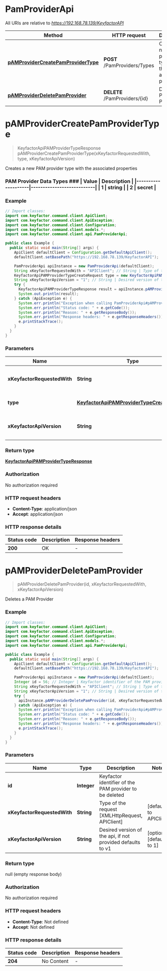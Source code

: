 # PamProviderApi

All URIs are relative to *https://192.168.78.139/KeyfactorAPI*

| Method | HTTP request | Description |
|------------- | ------------- | -------------|
| [**pAMProviderCreatePamProviderType**](PamProviderApi.md#pAMProviderCreatePamProviderType) | **POST** /PamProviders/Types | Creates a new PAM provider type with the associated properties |
| [**pAMProviderDeletePamProvider**](PamProviderApi.md#pAMProviderDeletePamProvider) | **DELETE** /PamProviders/{id} | Deletes a PAM Provider |


<a name="pAMProviderCreatePamProviderType"></a>
# **pAMProviderCreatePamProviderType**
> KeyfactorApiPAMProviderTypeResponse pAMProviderCreatePamProviderType(xKeyfactorRequestedWith, type, xKeyfactorApiVersion)

Creates a new PAM provider type with the associated properties

### PAM Provider Data Types ###  | Value              | Description               |  |--------------------|---------------------------|  | 1                  | string                    |  | 2                  | secret                    |

### Example
```java
// Import classes:
import com.keyfactor.command.client.ApiClient;
import com.keyfactor.command.client.ApiException;
import com.keyfactor.command.client.Configuration;
import com.keyfactor.command.client.models.*;
import com.keyfactor.command.client.api.PamProviderApi;

public class Example {
  public static void main(String[] args) {
    ApiClient defaultClient = Configuration.getDefaultApiClient();
    defaultClient.setBasePath("https://192.168.78.139/KeyfactorAPI");

    PamProviderApi apiInstance = new PamProviderApi(defaultClient);
    String xKeyfactorRequestedWith = "APIClient"; // String | Type of the request [XMLHttpRequest, APIClient]
    KeyfactorApiPAMProviderTypeCreateRequest type = new KeyfactorApiPAMProviderTypeCreateRequest(); // KeyfactorApiPAMProviderTypeCreateRequest | PAM provider type properties to be used
    String xKeyfactorApiVersion = "1"; // String | Desired version of the api, if not provided defaults to v1
    try {
      KeyfactorApiPAMProviderTypeResponse result = apiInstance.pAMProviderCreatePamProviderType(xKeyfactorRequestedWith, type, xKeyfactorApiVersion);
      System.out.println(result);
    } catch (ApiException e) {
      System.err.println("Exception when calling PamProviderApi#pAMProviderCreatePamProviderType");
      System.err.println("Status code: " + e.getCode());
      System.err.println("Reason: " + e.getResponseBody());
      System.err.println("Response headers: " + e.getResponseHeaders());
      e.printStackTrace();
    }
  }
}
```

### Parameters

| Name | Type | Description  | Notes |
|------------- | ------------- | ------------- | -------------|
| **xKeyfactorRequestedWith** | **String**| Type of the request [XMLHttpRequest, APIClient] | [default to APIClient] |
| **type** | [**KeyfactorApiPAMProviderTypeCreateRequest**](KeyfactorApiPAMProviderTypeCreateRequest.md)| PAM provider type properties to be used | |
| **xKeyfactorApiVersion** | **String**| Desired version of the api, if not provided defaults to v1 | [optional] [default to 1] |

### Return type

[**KeyfactorApiPAMProviderTypeResponse**](KeyfactorApiPAMProviderTypeResponse.md)

### Authorization

No authorization required

### HTTP request headers

 - **Content-Type**: application/json
 - **Accept**: application/json

### HTTP response details
| Status code | Description | Response headers |
|-------------|-------------|------------------|
| **200** | OK |  -  |

<a name="pAMProviderDeletePamProvider"></a>
# **pAMProviderDeletePamProvider**
> pAMProviderDeletePamProvider(id, xKeyfactorRequestedWith, xKeyfactorApiVersion)

Deletes a PAM Provider

### Example
```java
// Import classes:
import com.keyfactor.command.client.ApiClient;
import com.keyfactor.command.client.ApiException;
import com.keyfactor.command.client.Configuration;
import com.keyfactor.command.client.models.*;
import com.keyfactor.command.client.api.PamProviderApi;

public class Example {
  public static void main(String[] args) {
    ApiClient defaultClient = Configuration.getDefaultApiClient();
    defaultClient.setBasePath("https://192.168.78.139/KeyfactorAPI");

    PamProviderApi apiInstance = new PamProviderApi(defaultClient);
    Integer id = 56; // Integer | Keyfactor identifier of the PAM provider to be deleted
    String xKeyfactorRequestedWith = "APIClient"; // String | Type of the request [XMLHttpRequest, APIClient]
    String xKeyfactorApiVersion = "1"; // String | Desired version of the api, if not provided defaults to v1
    try {
      apiInstance.pAMProviderDeletePamProvider(id, xKeyfactorRequestedWith, xKeyfactorApiVersion);
    } catch (ApiException e) {
      System.err.println("Exception when calling PamProviderApi#pAMProviderDeletePamProvider");
      System.err.println("Status code: " + e.getCode());
      System.err.println("Reason: " + e.getResponseBody());
      System.err.println("Response headers: " + e.getResponseHeaders());
      e.printStackTrace();
    }
  }
}
```

### Parameters

| Name | Type | Description  | Notes |
|------------- | ------------- | ------------- | -------------|
| **id** | **Integer**| Keyfactor identifier of the PAM provider to be deleted | |
| **xKeyfactorRequestedWith** | **String**| Type of the request [XMLHttpRequest, APIClient] | [default to APIClient] |
| **xKeyfactorApiVersion** | **String**| Desired version of the api, if not provided defaults to v1 | [optional] [default to 1] |

### Return type

null (empty response body)

### Authorization

No authorization required

### HTTP request headers

 - **Content-Type**: Not defined
 - **Accept**: Not defined

### HTTP response details
| Status code | Description | Response headers |
|-------------|-------------|------------------|
| **204** | No Content |  -  |

